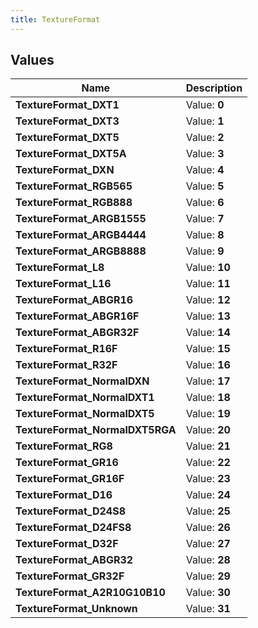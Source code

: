 ```yaml
---
title: TextureFormat
---
```


## Values

| Name | Description |
| ---- | ----------- |
| **TextureFormat\_DXT1** | Value: **0** |
| **TextureFormat\_DXT3** | Value: **1** |
| **TextureFormat\_DXT5** | Value: **2** |
| **TextureFormat\_DXT5A** | Value: **3** |
| **TextureFormat\_DXN** | Value: **4** |
| **TextureFormat\_RGB565** | Value: **5** |
| **TextureFormat\_RGB888** | Value: **6** |
| **TextureFormat\_ARGB1555** | Value: **7** |
| **TextureFormat\_ARGB4444** | Value: **8** |
| **TextureFormat\_ARGB8888** | Value: **9** |
| **TextureFormat\_L8** | Value: **10** |
| **TextureFormat\_L16** | Value: **11** |
| **TextureFormat\_ABGR16** | Value: **12** |
| **TextureFormat\_ABGR16F** | Value: **13** |
| **TextureFormat\_ABGR32F** | Value: **14** |
| **TextureFormat\_R16F** | Value: **15** |
| **TextureFormat\_R32F** | Value: **16** |
| **TextureFormat\_NormalDXN** | Value: **17** |
| **TextureFormat\_NormalDXT1** | Value: **18** |
| **TextureFormat\_NormalDXT5** | Value: **19** |
| **TextureFormat\_NormalDXT5RGA** | Value: **20** |
| **TextureFormat\_RG8** | Value: **21** |
| **TextureFormat\_GR16** | Value: **22** |
| **TextureFormat\_GR16F** | Value: **23** |
| **TextureFormat\_D16** | Value: **24** |
| **TextureFormat\_D24S8** | Value: **25** |
| **TextureFormat\_D24FS8** | Value: **26** |
| **TextureFormat\_D32F** | Value: **27** |
| **TextureFormat\_ABGR32** | Value: **28** |
| **TextureFormat\_GR32F** | Value: **29** |
| **TextureFormat\_A2R10G10B10** | Value: **30** |
| **TextureFormat\_Unknown** | Value: **31** |

